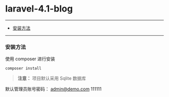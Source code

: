 # laravel-4.1-blog

---

- [安装方法](#install)

---

<a name="install"></a>
### 安装方法

使用 composer 进行安装

    composer install

> **注意：** 项目默认采用 Sqlite 数据库

默认管理员账号密码：
    admin@demo.com
    111111
